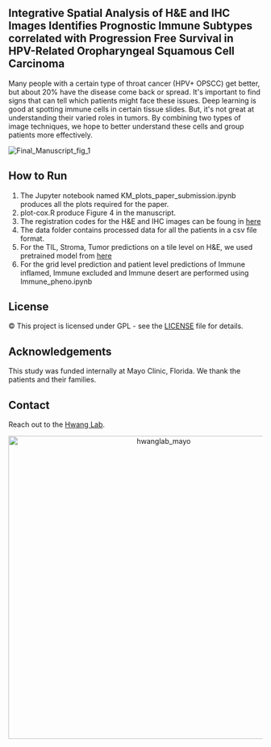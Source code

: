 ## Integrative Spatial Analysis of H&E and IHC Images Identifies Prognostic Immune Subtypes correlated with Progression Free Survival in HPV-Related Oropharyngeal Squamous Cell Carcinoma

Many people with a certain type of throat cancer (HPV+ OPSCC) get better, but about 20% have the disease come back or spread. It's important to find signs that can tell which patients might face these issues. Deep learning is good at spotting immune cells in certain tissue slides. But, it's not great at understanding their varied roles in tumors. By combining two types of image techniques, we hope to better understand these cells and group patients more effectively.

![Final_Manuscript_fig_1](https://github.com/hwanglab/HE_IHC_HN_analysis/assets/96131627/b133b708-49fc-4265-990f-dbc9e59ae1e6)



## How to Run

1. The Jupyter notebook named KM_plots_paper_submission.ipynb produces all the plots required for the paper.<br>
2. plot-cox.R produce Figure 4 in the manuscript.<br>
3. The registration codes for the H&E and IHC images can be foung in [here](https://github.com/hwanglab/WSI_registration)
4. The data folder contains processed data for all the patients in a csv file format.
5. For the TIL, Stroma, Tumor predictions on a tile level on H&E, we used pretrained model from [here](https://github.com/hwanglab/TILs_Analysis)
6. For the grid level prediction and patient level predictions of Immune inflamed, Immune excluded and Immune desert are performed using Immune_pheno.ipynb

## License

© This project is licensed under GPL - see the [LICENSE](https://github.com/hwanglab/HE_IHC_HN_analysis/blob/master/LICENSE) file for details.

## Acknowledgements
This study was funded internally at Mayo Clinic, Florida. We thank the patients and their families. 

## Contact
Reach out to the [Hwang Lab](https://www.hwanglab.org/).

<div align="center">
    <img src="https://github.com/hwanglab/HE_IHC_HN_analysis/assets/52568892/b7f928d1-09cc-4923-975e-8aebf3fc4907" alt="hwanglab_mayo" width="600"/>
</div>
